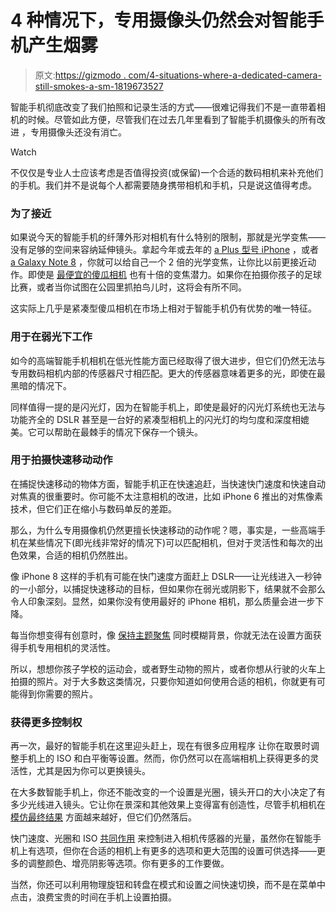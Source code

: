 # 4 种情况下，专用摄像头仍然会对智能手机产生烟雾

> 原文:[https://gizmodo . com/4-situations-where-a-dedicated-camera-still-smokes-a-sm-1819673527](https://gizmodo.com/4-situations-where-a-dedicated-camera-still-smokes-a-sm-1819673527)

智能手机彻底改变了我们拍照和记录生活的方式——很难记得我们不是一直带着相机的时候。尽管如此方便，尽管我们在过去几年里看到了智能手机摄像头的所有改进 ，专用摄像头还没有消亡。

Watch

不仅仅是专业人士应该考虑是否值得投资(或保留)一个合适的数码相机来补充他们的手机。我们并不是说每个人都需要随身携带相机和手机，只是说这值得考虑。

### **为了接近**

如果说今天的智能手机的纤薄外形对相机有什么特别的限制，那就是光学变焦——没有足够的空间来容纳延伸镜头。拿起今年或去年的 [a Plus 型号 iPhone](https://gizmodo.com/iphones-compared-how-the-iphone-x-stacks-up-against-ip-1804251089) ，或者 [a Galaxy Note 8](https://gizmodo.com/samsung-galaxy-note-8-review-bigger-badder-but-i-sti-1799759566) ，你就可以给自己一个 2 倍的光学变焦，让你比以前更接近动作。即使是 [最便宜的傻瓜相机](https://www.amazon.com/Canon-PowerShot-Digital-Optical-Stabilization/dp/B019UDHX7A/?asc_campaign=InlineText&asc_refurl=https://gizmodo.com/4-situations-where-a-dedicated-camera-still-smokes-a-sm-1819673527&asc_source=&tag=kinjagizmodolink-20) 也有十倍的变焦潜力。如果你在拍摄你孩子的足球比赛，或者当你试图在公园里抓拍鸟儿时，这将会有所不同。

这实际上几乎是紧凑型傻瓜相机在市场上相对于智能手机仍有优势的唯一特征。

### **用于在弱光下工作**

如今的高端智能手机相机在低光性能方面已经取得了很大进步，但它们仍然无法与专用数码相机内部的传感器尺寸相匹配。更大的传感器意味着更多的光，即使在最黑暗的情况下。

同样值得一提的是闪光灯，因为在智能手机上，即使是最好的闪光灯系统也无法与功能齐全的 DSLR 甚至是一台好的紧凑型相机上的闪光灯的均匀度和深度相媲美。它可以帮助在最棘手的情况下保存一个镜头。

### **用于拍摄快速移动动作**

在捕捉快速移动的物体方面，智能手机正在快速追赶，当快速快门速度和快速自动对焦真的很重要时。你可能不太注意相机的改进，比如 iPhone 6 推出的对焦像素技术，但它们正在缩小与数码单反的差距。

那么，为什么专用摄像机仍然更擅长快速移动的动作呢？嗯，事实是，一些高端手机在某些情况下(即光线非常好的情况下)可以匹配相机，但对于灵活性和每次的出色效果，合适的相机仍然胜出。

像 iPhone 8 这样的手机有可能在快门速度方面赶上 DSLR——让光线进入一秒钟的一小部分，以捕捉快速移动的目标，但如果你在弱光或阴影下，结果就不会那么令人印象深刻。显然，如果你没有使用最好的 iPhone 相机，那么质量会进一步下降。

每当你想变得有创意时，像 [保持主题聚焦](http://www.digital-photo-secrets.com/tip/4434/panning-motion-blur-subject-focus/) 同时模糊背景，你就无法在设置方面获得手机专用相机的灵活性。

所以，想想你孩子学校的运动会，或者野生动物的照片，或者你想从行驶的火车上拍摄的照片。对于大多数这类情况，只要你知道如何使用合适的相机，你就更有可能得到你需要的照片。

### **获得更多控制权**

再一次，最好的智能手机在这里迎头赶上，现在有很多应用程序 让你在取景时调整手机上的 ISO 和白平衡等设置。然而，你仍然可以在高端相机上获得更多的灵活性，尤其是因为你可以更换镜头。

在大多数智能手机上，你还不能改变的一个设置是光圈，镜头开口的大小决定了有多少光线进入镜头。它让你在景深和其他效果上变得富有创造性，尽管手机相机在 [模仿最终结果](https://gizmodo.com/the-iphone-7s-portrait-mode-really-screws-up-sometimes-1788162656) 方面越来越好，但它们仍然落后。

快门速度、光圈和 ISO [共同作用](https://photographylife.com/iso-shutter-speed-and-aperture-for-beginners) 来控制进入相机传感器的光量，虽然你在智能手机上有选项，但你在合适的相机上有更多的选项和更大范围的设置可供选择——更多的调整颜色、增亮阴影等选项。你有更多的工作要做。

当然，你还可以利用物理旋钮和转盘在模式和设置之间快速切换，而不是在菜单中点击，浪费宝贵的时间在手机上设置拍摄。